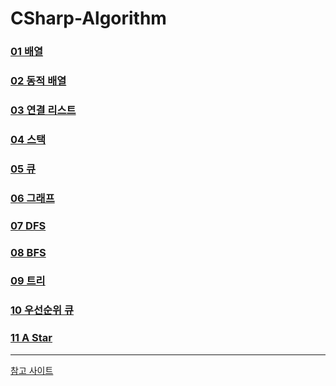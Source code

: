 # CSharp-Algorithm

### [01 배열]()

### [02 동적 배열]()

### [03 연결 리스트]()

### [04 스택]()

### [05 큐]()

### [06 그래프]()

### [07 DFS]()

### [08 BFS]()

### [09 트리]()

### [10 우선순위 큐]()

### [11 A Star]()

---

[참고 사이트]()

